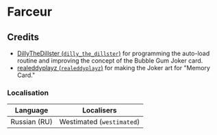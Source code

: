 # Farceur
## Credits
* [DillyTheDillster (`dilly_the_dillster`)](https://github.com/DillyTheDillster) for programming the auto-load routine and improving the concept of the Bubble Gum Joker card.
* [realeddyplayz (`realeddyplayz`)](https://github.com/realeddyplayz) for making the Joker art for "Memory Card."
### Localisation
| Language | Localisers |
|:---:|:---:|
| Russian (RU) | Westimated (`westimated`) |
